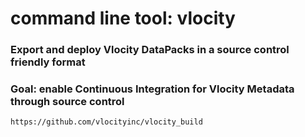 # command line tool: vlocity
 ### Export and deploy Vlocity DataPacks in a source control friendly format
 
 ### Goal: enable Continuous Integration for Vlocity Metadata through source control
 
 

```
https://github.com/vlocityinc/vlocity_build
```

